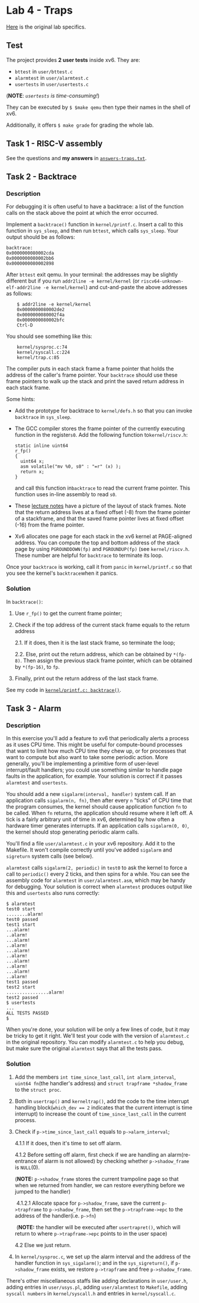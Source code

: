 # Lab 4 - Traps

[Here](https://pdos.csail.mit.edu/6.S081/2021/labs/traps.html) is the original lab specifics.

## Test

The project provides **2 user tests** inside xv6. They are:

- `bttest` in `user/bttest.c`
- `alarmtest` in `user/alarmtest.c`
- `usertests` in `user/usertests.c`

(**NOTE**: *`usertests` is time-consuming!*)

They can be executed by `$ $make qemu` then type their names in the shell of xv6.

Additionally, it offers `$ make grade` for grading the whole lab.

## Task 1 - RISC-V assembly

See the questions and **my answers** in [`answers-traps.txt`](answers-traps.txt).

## Task 2 - Backtrace

### Description

For debugging it is often useful to have a backtrace: a list of the function calls on the stack above the point at which the error occurred.

Implement a `backtrace()` function in `kernel/printf.c`. Insert a call to this function in `sys_sleep`, and then run `bttest`, which calls `sys_sleep`. Your output should be as follows:

```
backtrace:
0x0000000080002cda
0x0000000080002bb6
0x0000000080002898
```

After `bttest` exit qemu. In your terminal: the addresses may be slightly different but if you run `addr2line -e kernel/kernel` (or `riscv64-unknown-elf-addr2line -e kernel/kernel`) and cut-and-paste the above addresses as follows:

```
    $ addr2line -e kernel/kernel
    0x0000000080002de2
    0x0000000080002f4a
    0x0000000080002bfc
    Ctrl-D
```

You should see something like this:

```
    kernel/sysproc.c:74
    kernel/syscall.c:224
    kernel/trap.c:85
```

The compiler puts in each stack frame a frame pointer that holds the address of the caller's frame pointer. Your `backtrace` should use these frame pointers to walk up the stack and print the saved return address in each stack frame.

Some hints:

- Add the prototype for backtrace to `kernel/defs.h` so that you can invoke `backtrace` in `sys_sleep`.

- The GCC compiler stores the frame pointer of the currently executing function in the register`s0`. Add the following function to`kernel/riscv.h`:

  ```
  static inline uint64
  r_fp()
  {
    uint64 x;
    asm volatile("mv %0, s0" : "=r" (x) );
    return x;
  }
  ```

  and call this function in`backtrace` to read the current frame pointer. This function uses in-line assembly to read `s0`.

- These [lecture notes](https://pdos.csail.mit.edu/6.828/2021/lec/l-riscv-slides.pdf) have a picture of the layout of stack frames. Note that the return address lives at a fixed offset (-8) from the frame pointer of a stackframe, and that the saved frame pointer lives at fixed offset (-16) from the frame pointer.

- Xv6 allocates one page for each stack in the xv6 kernel at PAGE-aligned address. You can compute the top and bottom address of the stack page by using `PGROUNDDOWN(fp)` and `PGROUNDUP(fp)` (see `kernel/riscv.h`. These number are helpful for `backtrace` to terminate its loop.

Once your `backtrace` is working, call it from `panic` in `kernel/printf.c` so that you see the kernel's `backtrace`when it panics.

### Solution

In `backtrace()`:

1. Use `r_fp()` to get the current frame pointer;

2. Check if the top address of the current stack frame equals to the return address

   2.1. If it does, then it is the last stack frame, so terminate the loop;

   2.2. Else, print out the return address, which can be obtained by `*(fp-8)`. Then assign the previous stack frame pointer, which can be obtained by `*(fp-16)`, to `fp`.

3. Finally, print out the return address of the last stack frame.

See my code in [`kernel/printf.c: backtrace()`](kernel/printf.c).

## Task 3 - Alarm

### Description

In this exercise you'll add a feature to xv6 that periodically alerts a process as it uses CPU time. This might be useful for compute-bound processes that want to limit how much CPU time they chew up, or for processes that want to compute but also want to take some periodic action. More generally, you'll be implementing a primitive form of user-level interrupt/fault handlers; you could use something similar to handle page faults in the application, for example. Your solution is correct if it passes `alarmtest` and `usertests`.

You should add a new `sigalarm(interval, handler)` system call. If an application calls `sigalarm(n, fn)`, then after every `n` "ticks" of CPU time that the program consumes, the kernel should cause application function `fn` to be called. When `fn` returns, the application should resume where it left off. A tick is a fairly arbitrary unit of time in xv6, determined by how often a hardware timer generates interrupts. If an application calls `sigalarm(0, 0)`, the kernel should stop generating periodic alarm calls.

You'll find a file `user/alarmtest.c` in your xv6 repository. Add it to the Makefile. It won't compile correctly until you've added `sigalarm` and `sigreturn` system calls (see below).

`alarmtest` calls `sigalarm(2, periodic)` in `test0` to ask the kernel to force a call to `periodic()` every 2 ticks, and then spins for a while. You can see the assembly code for `alarmtest` in `user/alarmtest.asm`, which may be handy for debugging. Your solution is correct when `alarmtest` produces output like this and `usertests` also runs correctly:

```
$ alarmtest
test0 start
........alarm!
test0 passed
test1 start
...alarm!
..alarm!
...alarm!
..alarm!
...alarm!
..alarm!
...alarm!
..alarm!
...alarm!
..alarm!
test1 passed
test2 start
................alarm!
test2 passed
$ usertests
...
ALL TESTS PASSED
$
```

When you're done, your solution will be only a few lines of code, but it may be tricky to get it right. We'll test your code with the version of `alarmtest.c` in the original repository. You can modify `alarmtest.c` to help you debug, but make sure the original `alarmtest` says that all the tests pass.

### Solution

1. Add the members `int time_since_last_call`, `int alarm_interval`, `uint64 fn`(the handler's address) and `struct trapframe *shadow_frame` to the `struct proc`.

2. Both in `usertrap()` and `kerneltrap()`, add the code to the time interrupt handling block(`which_dev == 2` indicates that the current interrupt is time interrupt) to increase the count of `time_since_last_call` in the current process.

3. Check if `p->time_since_last_call` equals to `p->alarm_interval`;

   4.1.1 If it does, then it's time to set off alarm.

      4.1.2 Before setting off alarm, first check if we are handling an alarm(re-entrance of alarm is not allowed) by checking whether `p->shadow_frame` is `NULL`(0). 

      (**NOTE:** `p->shadow_frame` stores the current trampoline page so that when we returned from handler, we can restore everything before we jumped to the handler)

   ​    4.1.2.1 Allocate space for `p->shadow_frame`, save the current `p->trapframe` to `p->shadow_frame`, then set the `p->trapframe->epc` to the address of the handler(i.e. `p->fn`)

   ​    (**NOTE:** the handler will be executed after `usertrapret()`, which will return to where `p->trapframe->epc` points to in the user space)

   4.2 Else we just return.

4. In `kernel/sysproc.c`, we set up the alarm interval and the address of the handler function in `sys_sigalarm()`; and in the `sys_sigreturn()`, if `p->shadow_frame` exists, we restore `p->trapframe` and free `p->shadow_frame`.

There's other miscellaneous staffs like adding declarations in `user/user.h`, adding entries in `user/usys.pl`, adding `user/alarmtest` to `Makefile`, adding `syscall numbers` in `kernel/syscall.h` and entries in `kernel/syscall.c`.



